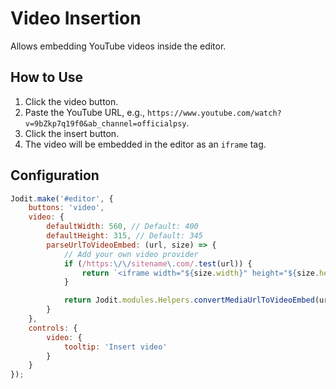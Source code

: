 # Video Insertion

Allows embedding YouTube videos inside the editor.

## How to Use

1. Click the video button.
2. Paste the YouTube URL, e.g., `https://www.youtube.com/watch?v=9bZkp7q19f0&ab_channel=officialpsy`.
3. Click the insert button.
4. The video will be embedded in the editor as an `iframe` tag.

## Configuration

```js
Jodit.make('#editor', {
	buttons: 'video',
	video: {
		defaultWidth: 560, // Default: 400
		defaultHeight: 315, // Default: 345
		parseUrlToVideoEmbed: (url, size) => {
			// Add your own video provider
			if (/https:\/\/sitename\.com/.test(url)) {
				return `<iframe width="${size.width}" height="${size.height}" src="${url}" frameborder="0" allow="accelerometer; autoplay; clipboard-write; encrypted-media; gyroscope; picture-in-picture" allowfullscreen></iframe>`;
			}

			return Jodit.modules.Helpers.convertMediaUrlToVideoEmbed(url, size);
		}
	},
	controls: {
		video: {
			tooltip: 'Insert video'
		}
	}
});
```
